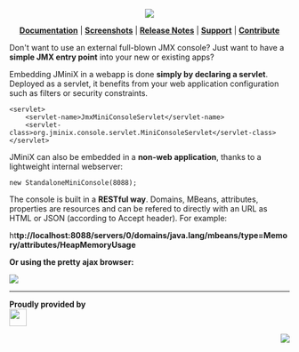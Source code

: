 <p align='center'><img src='https://raw.githubusercontent.com/wiki/lbovet/jminix/images/jminix-logo.png' /></p>

<p align='center'><b><a href='https://github.com/lbovet/jminix/wiki'>Documentation</a></b> | <b><a href='https://github.com/lbovet/jminix/wiki/Screenshots'>Screenshots</a></b> | <b><a href='https://github.com/lbovet/jminix/wiki/ReleaseNotes'>Release Notes</a></b> | <b><a href='http://groups.google.com/group/jminix-users'>Support</a></b> | <b><a href='https://github.com/lbovet/jminix/wiki/Contribute'>Contribute</a></b></p>

Don't want to use an external full-blown JMX console? Just want to have a **simple JMX entry point** into your new or existing apps?

Embedding JMiniX in a webapp is done **simply by declaring a servlet**. Deployed as a servlet, it benefits from your web application configuration such as filters or security constraints.

```
<servlet>
    <servlet-name>JmxMiniConsoleServlet</servlet-name>
    <servlet-class>org.jminix.console.servlet.MiniConsoleServlet</servlet-class>
</servlet> 
```

JMiniX can also be embedded in a **non-web application**, thanks to a lightweight internal webserver:

```
new StandaloneMiniConsole(8088);
```

The console is built in a **RESTful way**. Domains, MBeans, attributes, properties are resources and can be refered to directly with an URL as HTML or JSON (according to Accept header). For example:

ht<b />tp://localhost:8088/servers/0/domains/java.lang/mbeans/type=Memory/attributes/HeapMemoryUsage

Or using the pretty ajax browser:

<a href='http://code.google.com/p/jminix/wiki/Screenshots'><img src='https://raw.githubusercontent.com/wiki/lbovet/jminix/images/snap011.png' border='0' /></a>


---


Proudly provided by<br />
<a href='http://www.post.ch'>
<img src='http://www.post.ch/en/post-logo.gif' border='0' height='31' /></a>

<p align='right'><img src='https://raw.githubusercontent.com/wiki/lbovet/jminix/images/jminix-cricket.png' /></p>
